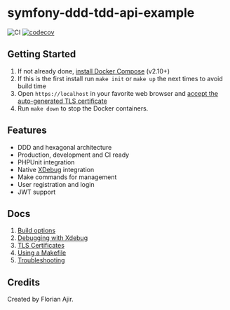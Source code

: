 # symfony-ddd-tdd-api-example

![CI](https://github.com/florianajir/tekyn-test/workflows/CI/badge.svg)
[![codecov](https://codecov.io/gh/florianajir/symfony-ddd-tdd-api-example/branch/main/graph/badge.svg)](https://codecov.io/gh/florianajir/symfony-ddd-tdd-api-example)

## Getting Started

1. If not already done, [install Docker Compose](https://docs.docker.com/compose/install/) (v2.10+)
2. If this is the first install run `make init` or `make up` the next times to avoid build time
3. Open `https://localhost` in your favorite web browser and [accept the auto-generated TLS certificate](https://stackoverflow.com/a/15076602/1352334)
4. Run `make down` to stop the Docker containers.

## Features

* DDD and hexagonal architecture
* Production, development and CI ready
* PHPUnit integration
* Native [XDebug](docs/xdebug.md) integration
* Make commands for management
* User registration and login
* JWT support

## Docs

1. [Build options](docs/build.md)
2. [Debugging with Xdebug](docs/xdebug.md)
3. [TLS Certificates](docs/tls.md)
4. [Using a Makefile](docs/makefile.md)
5. [Troubleshooting](docs/troubleshooting.md)

## Credits

Created by Florian Ajir.
